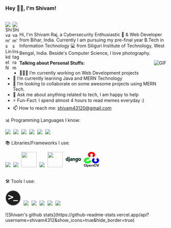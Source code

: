 ### Hey 👋🏽, I'm Shivam!

<br/>

<a href="https://www.linkedin.com/in/shivam-raj-4722a9184/">
<img align="left" alt="Shivam's LinkdeIN" width="22px" src="https://cdn.jsdelivr.net/npm/simple-icons@v3/icons/linkedin.svg" />
</a>
<a href="https://www.instagram.com/iamshivamraj_/">
<img align="left" alt="Shivam's Instagram" width="22px" src="https://cdn.jsdelivr.net/npm/simple-icons@v3/icons/instagram.svg" />
</a>
<br />

Hi, I'm Shivam Raj, a Cybersecurity Enthusiastic 🚀 & Web Developer from Bihar, India. Currently I am pursuing my pre-final year B.Tech in Information Technology 💻 from Siliguri Institute of Technology, West Bengal, India. Beside's Computer Science, I love photography.

<img align="right" alt="GIF" src="https://media.giphy.com/media/836HiJc7pgzy8iNXCn/giphy.gif" />

**Talking about Personal Stuffs:**

- 👨🏽‍💻 I’m currently working on Web Development projects
- 🌱 I’m currently learning Java and MERN Technology
- 🤝 I’m looking to collaborate on some awesome projects using MERN Tech.
- 💬 Ask me about anything related to tech, I am happy to help
- ⚡️ Fun-Fact: I spend almost 4 hours to read memes everyday :)
- 📫 How to reach me: shivam43120@gmail.com

📊 Programming Languages I know:

<div style="display: inline"/>
<img src="https://gp3.googleusercontent.com/2Gw-z10EFvIR6JP2APu5F0160lxdaA-MLdSyCmfC9lnJYUQHkH_CWua-ysmwfNS716hWfVjrM73CqPHeXjxNOuHnCJam-ulAnqVUOi15Zn3QdfdXdKCqNjEiXehgW5Ygca5x8cet2A=s48-p-k" style="margin-right : 5px"/>
<img src="https://gp3.googleusercontent.com/wBuL3z-Sv3gW5M2eOXDmN2-fC_txIAzPzyFWR51BFiEsoxDb0GVhI9LFwuX9S4Lef7QON05QJBkRPNcp7p68pdHmPOe80NI3p6DySAz9Ukh1OcUdOYPbquHbuS0zpTfrkGhDwvpivQ=s48-p-k" style="margin-right : 5px"/>
<img src="https://gp3.googleusercontent.com/YoT7zNS_1xQtlz6VMTLvCqrqtSBvwJ8PgkJVoVmbLAP_lOpsPhdo7qia0ZQwTVrYUyRuesuqrpEXJY_JkKsfeZtrm5z0CdOYwaibeSSqfiXvFaBq4sWLfis2e-bPKUngC2rxYnERTA=s48-p-k" style="margin-right : 5px"/>
<img src="https://gp3.googleusercontent.com/ZMitnA8FOG1Ac4zjvzGuQ9l8Cta_sTIp9I6ETpR1CKl0QryLGRE29PIL9OjmdLjWBXYOQyV804Wrp7ofSn6TZTTCmPHmid786Xlb9krZpZo_ZTLSFoAJL7meCXbJIiCNHpu0jbbR-Q=s48-p-k" style="margin-right : 5px"/>
<img src="https://gp3.googleusercontent.com/vmoLuO2OGs5WjhvFFbDja2XlYWQA6Sl2NiCqfqOeoHM9qBEUMUDiCevXmXPEqkrGB9-PyCd0XWxot7xepcq73imiTRDGFU4W9PxzTMu0ouO8OaRmUS6_iZDJOJMghJ9KnnR87jLJiA=s48-p-k" style="margin-right : 5px"/>
<img src="https://gp3.googleusercontent.com/ggTxERmUzvTyu-8wmM3fUNvLpHJK3_wHSxLCS5HIxmPLuQ_LyHrMAwxRWR321KWWUM3d-udk1xBrem3n5wOddhjVwFaITPB8icCWTp6xu2mzocB5Ch82IIkIBOZHuwhcz-QKRgl9ZQ=s48-p-k" style="margin-right : 5px"/>
</div>

<br>

📚 Libraries/Frameworks I use:
<div style="inline">
 <img src="https://gp3.googleusercontent.com/xpusb6Sn-CTs74omfD5HTwbnVeVYa9lqoUTl4mgrye-EmZWw5U2psiZU3Fk7cpEBPjLe4z28PS16AcN8OdjKrsrK-Q67sdoeViY44rHw7YuavIjOmQmWWiVCkCd-hJdyYpfjldVO9Q=s48-p-k" style="margin-right : 5px"/>
 <img src="https://gp3.googleusercontent.com/dQOg4syyKHIyOsKRm2AljixqfuEoXWLktCcz1LTim6Fghr_afDMoAFQ-8g58dyNonJHFIqG528OMiLWFGF0Lblx8Gzy2ABulE3jW246LWPx5XbaQmjR4WPFY2YzEY1fogE4X2Y-BFw=s48-p-k" style="margin-right : 5px"/>
 <img src="https://lh3.googleusercontent.com/_J-GU55lJImn2DTdnOePvpO29IdlcQeabrKxg1x6ACW3kTkrTgugOtgvcrUI33W0UbDd7pURv_i1-0F9dbO_WhJXv73611VwQEihZVpqO6ldBhCf3RnO29aiM7p2bymNcsIodLMRMg=w2400" width="48px" height="48px" style="margin-right : 5px"/>
 <img src="https://gp3.googleusercontent.com/sHQurDedPsMjmAevyA5GVtr1q8UmA2lz1ubelDyc_Qpvw8-Ijo_natWj0Jmyc0oOO2UP_Xn6yW40XQm0Buqd-zQdVCmT_-P03tGtqI6OinvBCYIBVCDmGmW7toRErrvhgFFCI3chzQ=s48-p-k" style="margin-right : 5px"/>
 <img src="https://lh3.googleusercontent.com/Z9gq0E-OJ3ZPoSdFnmTHHvoxjhJtOW6JAYnIWFRZF8DBWl_sdzrJTLGIcgjrqCd3ukLXE4uF1ncD2-bdw-nW7ImzvJm02EVLX1VPsm8NXLVaxqTItbypiR1L_7sSNONN1yE66WV3mA=s240-p-k" width="48px" height="48px" style="margin-right : 5px"/>
  <img src="https://raw.githubusercontent.com/github/explore/master/topics/django/django.png" width="48px" height="48px" style="margin-right : 5px"/>
   <img src="https://raw.githubusercontent.com/github/explore/master/topics/opencv/opencv.png" width="48px" height="48px" style="margin-right : 5px"/>
</div>
<br>

🛠 Tools I use:
<div style="inline">
  <img src="https://raw.githubusercontent.com/github/explore/80688e429a7d4ef2fca1e82350fe8e3517d3494d/topics/terminal/terminal.png" width="48px" height="48px" style="margin-right : 5px"/>
 <img src="https://gp3.googleusercontent.com/bG9QbQKaVnFnCegu6vFDiwDvbA6PAAg-Cc_K9FZc153oTSoOowqVgnrA3wTYsFnvw1JyxK0quUaAjTp7jsWPuHkMhLKpxMiic57uUuejaVn0Q2xuEzxe286oquqZSfzlcImOnkoDnA=s48-p-k" style="margin-right : 5px"/>
 <img src="https://gp3.googleusercontent.com/uvAtTx6Dj8lhH8WwxBwg-bsNCKuV9n2zUUIZO0Z05-aVW1nTX6tvh6by-2oxgCKosnAtuXaZgPaCie8Y89PaOhnYjrD8iEx0euCnM-KWeg8AuGWZ7s0ci-b_PQO3mT1eiFXBQvOPTw=s48-p-k" style="margin-right : 5px"/>
 <img src="https://gp3.googleusercontent.com/-7AZqtAWQUqa7UPtLTvIx8JaArepJnHHAJ3PpcQo0Cumr1nrgAvrMi9RT0hEZqVLmt_LDm2yjqDYR1ZrtBBPveR-8ztjjK62zMKkuiX0dBpXnAj8EjELG-bpWuaZNzob5J3wgIrz6g=s48-p-k" style="margin-right : 5px"/>
 <img src="https://gp3.googleusercontent.com/0WZMtRyCsPrYUPRlUkuSCMRp0Fb2t-NJhJ9A-UGNizRFcufq7V-1w5tNoCZnG6PRVsp4234JTZTBEsr4ZAW26CX-fEONG1fe7jrbKMkD-xQgmuTSXBTuQnAb8pianG0aQgatk71U8g=s48-p-k" style="margin-right : 5px"/>
 <img src="https://gp3.googleusercontent.com/z6l5FcAD9oU-tdsCykfXwXrqusBRixzEkFcWBIcWTnXMKTy05JaydPoOaXu6NX0yWpSTKMZYHXPoOcA6ud3WfeOF8vDzs_FTjSTvrV4ecs28XPvsZ9EpZ2fE3Rk_U1dvlpTzIbHQTw=s48-p-k" /style="margin-right : 5px">
</div>
<br>
![Shivam's github stats](https://github-readme-stats.vercel.app/api?username=shivam4312&show_icons=true&hide_border=true)
